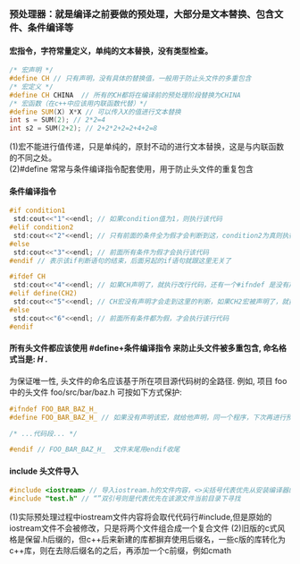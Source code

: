 ### 预处理器：就是编译之前要做的预处理，大部分是文本替换、包含文件、条件编译等

#### 宏指令，字符常量定义，单纯的文本替换，没有类型检查。
```cpp
/* 宏声明 */
#define CH // 只有声明，没有具体的替换值，一般用于防止头文件的多重包含
/* 宏定义 */
#define CH CHINA  // 所有的CH都将在编译前的预处理阶段替换为CHINA
/* 宏函数（在c++中应该用内联函数代替）*/
#define SUM(X) X*X // 可以传入X的值进行文本替换
int s = SUM(2); // 2*2=4
int s2 = SUM(2+2); // 2+2*2+2=2+4+2=8
```
(1)宏不能进行值传递，只是单纯的，原封不动的进行文本替换，这是与内联函数的不同之处。  
(2)#define 常常与条件编译指令配套使用，用于防止头文件的重复包含

#### 条件编译指令
``` cpp
#if condition1
 std:cout<<"1"<<endl; // 如果condition值为1，则执行该代码
#elif condition2
 std:cout<<"2"<<endl; // 只有前面的条件全为假才会判断到这，condition2为真则执行该行代码
#else 
 std:cout<<"3"<<endl; // 前面所有条件为假才会执行该代码
#endif // 表示该if判断语句的结束，后面另起的if语句就跟这里无关了

#ifdef CH
 std:cout<<"4"<<endl; // 如果CH声明了，就执行改行代码，还有一个#ifndef 是没有声明时为真，与ifdef相反
#elif define(CH2)
 std:cout<<"5"<<endl; // CH宏没有声明才会走到这里的判断，如果CH2宏被声明了，就执行该行代码
#else 
 std:cout<<"6"<<endl; // 前面所有条件都为假，才会执行该行代码
#endif
```

#### 所有头文件都应该使用 #define+条件编译指令 来防止头文件被多重包含, 命名格式当是: <PROJECT>_<PATH>_<FILE>_H_ .
为保证唯一性, 头文件的命名应该基于所在项目源代码树的全路径. 例如, 项目 foo 中的头文件 foo/src/bar/baz.h 可按如下方式保护:

``` cpp
#ifndef FOO_BAR_BAZ_H_
#define FOO_BAR_BAZ_H_ // 如果没有声明该宏，就给他声明，同一个程序，下次再进行预处理到这个文件时该宏就声明了，就会跳过这个已经包含过的文件了，达到避免重复包含的作用

/* ...代码段... */

#endif // FOO_BAR_BAZ_H_  文件末尾用endif收尾
```
#### include 头文件导入
``` cpp
#include <iostream> // 导入iostream.h的文件内容，<>尖括号代表优先从安装编译器的默认库路径去寻找
#include "test.h" // “”双引号则是代表优先在该源文件当前目录下寻找
```
(1)实际预处理过程中iostream文件内容将会取代代码行#include<iostream>,但是原始的iostream文件不会被修改，只是将两个文件组合成一个复合文件
(2)旧版的c式风格是保留.h后缀的，但c++后来新建的库都摒弃使用后缀名，一些c版的库转化为c++库，则在去除后缀名的之后，再添加一个c前缀，例如cmath